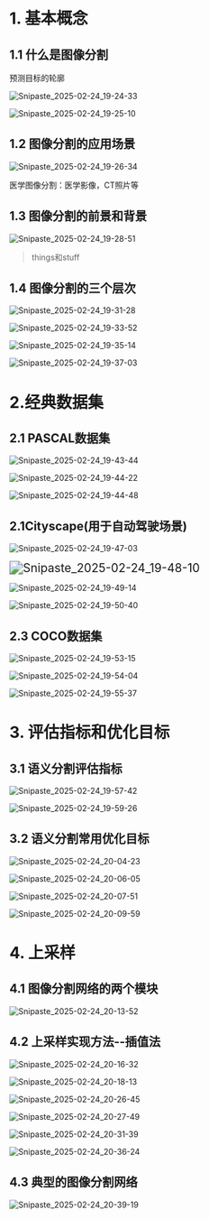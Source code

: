 # 1. 基本概念

## 1.1 什么是图像分割

预测目标的轮廓

![Snipaste_2025-02-24_19-24-33](https://yangyang666.oss-cn-chengdu.aliyuncs.com/images/Snipaste_2025-02-24_19-24-33.png)

![Snipaste_2025-02-24_19-25-10](https://yangyang666.oss-cn-chengdu.aliyuncs.com/images/Snipaste_2025-02-24_19-25-10.png)

## 1.2 图像分割的应用场景

![Snipaste_2025-02-24_19-26-34](https://yangyang666.oss-cn-chengdu.aliyuncs.com/images/Snipaste_2025-02-24_19-26-34.png)

医学图像分割：医学影像，CT照片等



## 1.3 图像分割的前景和背景

![Snipaste_2025-02-24_19-28-51](https://yangyang666.oss-cn-chengdu.aliyuncs.com/images/Snipaste_2025-02-24_19-28-51.png)

> things和stuff



## 1.4 图像分割的三个层次

![Snipaste_2025-02-24_19-31-28](https://yangyang666.oss-cn-chengdu.aliyuncs.com/images/Snipaste_2025-02-24_19-31-28.png)



![Snipaste_2025-02-24_19-33-52](https://yangyang666.oss-cn-chengdu.aliyuncs.com/images/Snipaste_2025-02-24_19-33-52.png)



![Snipaste_2025-02-24_19-35-14](https://yangyang666.oss-cn-chengdu.aliyuncs.com/images/Snipaste_2025-02-24_19-35-14.png)



![Snipaste_2025-02-24_19-37-03](https://yangyang666.oss-cn-chengdu.aliyuncs.com/images/Snipaste_2025-02-24_19-37-03.png)



# 2.经典数据集

## 2.1 PASCAL数据集

![Snipaste_2025-02-24_19-43-44](https://yangyang666.oss-cn-chengdu.aliyuncs.com/images/Snipaste_2025-02-24_19-43-44.png)

![Snipaste_2025-02-24_19-44-22](https://yangyang666.oss-cn-chengdu.aliyuncs.com/images/Snipaste_2025-02-24_19-44-22.png)

![Snipaste_2025-02-24_19-44-48](https://yangyang666.oss-cn-chengdu.aliyuncs.com/images/Snipaste_2025-02-24_19-44-48.png)



## 2.1Cityscape(用于自动驾驶场景)

![Snipaste_2025-02-24_19-47-03](https://yangyang666.oss-cn-chengdu.aliyuncs.com/images/Snipaste_2025-02-24_19-47-03.png)



<img src="https://yangyang666.oss-cn-chengdu.aliyuncs.com/images/Snipaste_2025-02-24_19-48-10.png" alt="Snipaste_2025-02-24_19-48-10" style="zoom:150%;" />

![Snipaste_2025-02-24_19-49-14](https://yangyang666.oss-cn-chengdu.aliyuncs.com/images/Snipaste_2025-02-24_19-49-14.png)

![Snipaste_2025-02-24_19-50-40](https://yangyang666.oss-cn-chengdu.aliyuncs.com/images/Snipaste_2025-02-24_19-50-40.png)

## 2.3 COCO数据集

![Snipaste_2025-02-24_19-53-15](https://yangyang666.oss-cn-chengdu.aliyuncs.com/images/Snipaste_2025-02-24_19-53-15.png)

![Snipaste_2025-02-24_19-54-04](https://yangyang666.oss-cn-chengdu.aliyuncs.com/images/Snipaste_2025-02-24_19-54-04.png)

![Snipaste_2025-02-24_19-55-37](https://yangyang666.oss-cn-chengdu.aliyuncs.com/images/Snipaste_2025-02-24_19-55-37.png)



# 3. 评估指标和优化目标

## 3.1 语义分割评估指标

![Snipaste_2025-02-24_19-57-42](https://yangyang666.oss-cn-chengdu.aliyuncs.com/images/Snipaste_2025-02-24_19-57-42.png)

![Snipaste_2025-02-24_19-59-26](https://yangyang666.oss-cn-chengdu.aliyuncs.com/images/Snipaste_2025-02-24_19-59-26.png)

## 3.2 语义分割常用优化目标

![Snipaste_2025-02-24_20-04-23](https://yangyang666.oss-cn-chengdu.aliyuncs.com/images/Snipaste_2025-02-24_20-04-23.png)

![Snipaste_2025-02-24_20-06-05](https://yangyang666.oss-cn-chengdu.aliyuncs.com/images/Snipaste_2025-02-24_20-06-05.png)

![Snipaste_2025-02-24_20-07-51](https://yangyang666.oss-cn-chengdu.aliyuncs.com/images/Snipaste_2025-02-24_20-07-51.png)





![Snipaste_2025-02-24_20-09-59](https://yangyang666.oss-cn-chengdu.aliyuncs.com/images/Snipaste_2025-02-24_20-09-59.png)

# 4. 上采样

## 4.1 图像分割网络的两个模块

![Snipaste_2025-02-24_20-13-52](https://yangyang666.oss-cn-chengdu.aliyuncs.com/images/Snipaste_2025-02-24_20-13-52.png)

## 4.2 上采样实现方法--插值法





![Snipaste_2025-02-24_20-16-32](https://yangyang666.oss-cn-chengdu.aliyuncs.com/images/Snipaste_2025-02-24_20-16-32.png)

![Snipaste_2025-02-24_20-18-13](https://yangyang666.oss-cn-chengdu.aliyuncs.com/images/Snipaste_2025-02-24_20-18-13.png)



![Snipaste_2025-02-24_20-26-45](https://yangyang666.oss-cn-chengdu.aliyuncs.com/images/Snipaste_2025-02-24_20-26-45.png)

![Snipaste_2025-02-24_20-27-49](https://yangyang666.oss-cn-chengdu.aliyuncs.com/images/Snipaste_2025-02-24_20-27-49.png)

![Snipaste_2025-02-24_20-31-39](https://yangyang666.oss-cn-chengdu.aliyuncs.com/images/Snipaste_2025-02-24_20-31-39.png)

![Snipaste_2025-02-24_20-36-24](https://yangyang666.oss-cn-chengdu.aliyuncs.com/images/Snipaste_2025-02-24_20-36-24.png)





## 4.3 典型的图像分割网络





![Snipaste_2025-02-24_20-39-19](https://yangyang666.oss-cn-chengdu.aliyuncs.com/images/Snipaste_2025-02-24_20-39-19.png)